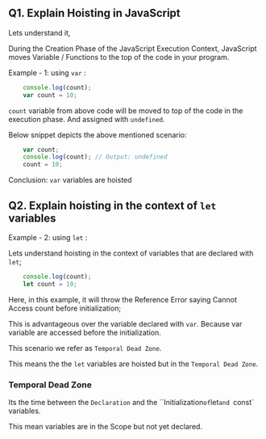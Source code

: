 ## Q1. Explain Hoisting in JavaScript

Lets understand it, 

During the Creation Phase of the JavaScript Execution Context,  JavaScript moves Variable / Functions to the top of the code in your program.

Example - 1: using `var` :

```javascript
    console.log(count);
    var count = 10;
```
`count` variable from above code will be moved to top of the code in the execution phase.
And assigned with `undefined`.

Below snippet depicts the above mentioned scenario:

```javascript
    var count;
    console.log(count); // Output: undefined
    count = 10;
```

Conclusion: `var` variables are hoisted 

## Q2. Explain hoisting in the context of `let` variables

Example - 2: using `let` :

Lets understand hoisting in the context of variables that are declared with `let`;

```javascript
    console.log(count);
    let count = 10;
```
Here, in this example, it will throw the Reference Error saying Cannot Access count before initialization;

This is advantageous over the variable declared with `var`. Because var variable are accessed before the initialization.

This scenario we refer as `Temporal Dead Zone`.

This means the the `let` variables are hoisted but in the `Temporal Dead Zone`.


### Temporal Dead Zone

Its the time between the `Declaration` and the ``Initialization` of `let` and  `const` variables.

This mean variables are in the Scope but not yet declared.



